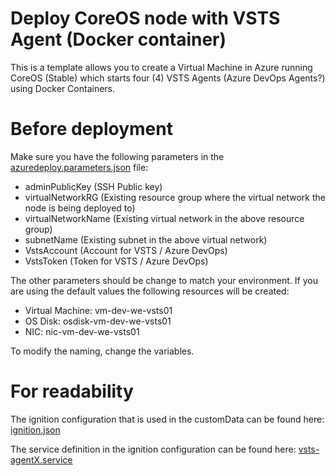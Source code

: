 # Deploy CoreOS node with VSTS Agent (Docker container)
This is a template allows you to create a Virtual Machine in Azure running CoreOS (Stable) which starts four (4) VSTS Agents (Azure DevOps Agents?) using Docker Containers.

# Before deployment
Make sure you have the following parameters in the [azuredeploy.parameters.json](azuredeploy.parameters.json) file:
- adminPublicKey (SSH Public key)
- virtualNetworkRG (Existing resource group where the virtual network the node is being deployed to)
- virtualNetworkName (Existing virtual network in the above resource group)
- subnetName (Existing subnet in the above virtual network)
- VstsAccount (Account for VSTS / Azure DevOps)
- VstsToken (Token for VSTS / Azure DevOps)

The other parameters should be change to match your environment. If you are using the default values the following resources will be created:
- Virtual Machine: vm-dev-we-vsts01
- OS Disk: osdisk-vm-dev-we-vsts01
- NIC: nic-vm-dev-we-vsts01

To modify the naming, change the variables.

# For readability
The ignition configuration that is used in the customData can be found here:
[ignition.json](ignition.json)

The service definition in the ignition configuration can be found here:
[vsts-agentX.service](vsts-agentX.service)